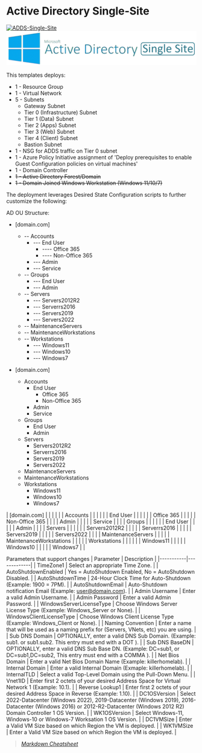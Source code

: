 
# Active Directory Single-Site

[![ADDS-Single-Site](https://github.com/jonsmith79/AzureDevLab/actions/workflows/ADDS-Single-Site.yml/badge.svg)](https://github.com/jonsmith79/AzureDevLab/actions/workflows/ADDS-Single-Site.yml)
![Active Directory Single Site](../xx_Images/ActiveDirectorySingleSite.png "ADDS Single Site")

This templates deploys:

- 1 - Resource Group
- 1 - Virtual Network
- 5 - Subnets
  - Gateway Subnet
  - Tier 0 (Infrastructure) Subnet
  - Tier 1 (Data) Subnet
  - Tier 2 (Apps) Subnet
  - Tier 3 (Web) Subnet
  - Tier 4 (Client) Subnet
  - Bastion Subnet
- 1 - NSG for ADDS traffic on Tier 0 subnet
- 1 - Azure Policy Initiative assignment of 'Deploy prerequisites to enable Guest Configuration policies on virtual machines'
- 1 - Domain Controller
- ~~1 - Active Directory Forest/Domain~~
- ~~1 - Domain Joined Windows Workstation (Windows 11/10/7)~~

The deployment leverages Desired State Configuration scripts to further customize the following:

AD OU Structure:

- [domain.com]
    - -- Accounts
        - --- End User
            - ---- Office 365
            - ---- Non-Office 365
        - --- Admin
        - --- Service
    - -- Groups
        - --- End User
        - --- Admin
    - -- Servers
        - --- Servers2012R2
        - --- Serverrs2016
        - --- Servers2019
        - --- Servers2022
    - -- MaintenanceServers
    - -- MaintenanceWorkstations
    - -- Workstations
        - --- Windows11
        - --- Windows10
        - --- Windows7

- [domain.com]
    - Accounts
        * End User
            * Office 365
            * Non-Office 365
        * Admin
        * Service
    - Groups
        * End User
        * Admin
    - Servers
        * Servers2012R2
        * Serverrs2016
        * Servers2019
        * Servers2022
    - MaintenanceServers
    - MaintenanceWorkstations
    - Workstations
        * Windows11
        * Windows10
        * Windows7

| [domain.com] | | | |
| | Accounts | | |
| | | End User | |
| | | | Office 365 |
| | | | Non-Office 365 |
| | | Admin | |
| | | Service | |
| | Groups | | |
| | | End User | |
| | | Admin | |
| | Servers | | |
| | | Servers2012R2 | |
| | | Serverrs2016 | |
| | | Servers2019 | |
| | | Servers2022 | |
| | MaintenanceServers | | |
| | MaintenanceWorkstations | | |
| | Workstations | | |
| | | Windows11 | |
| | | Windows10 | |
| | | Windows7 | |

Parameters that support changes
| Parameter | Description |
|-----------|-------------|
| TimeZone1 | Select an appropriate Time Zone. |
| AutoShutdownEnabled | Yes = AutoShutdown Enabled, No = AutoShutdown Disabled. |
| AutoShutdownTime | 24-Hour Clock Time for Auto-Shutdown (Example: 1900 = 7PM). |
| AutoShutdownEmail | Auto-Shutdown notification Email (Example:  user@domain.com). |
| Admin Username |  Enter a valid Admin Username. |
| Admin Password | Enter a valid Admin Password. |
| WindowsServerLicenseType | Choose Windows Server License Type (Example:  Windows_Server or None). |
| WindowsClientLicenseType | Choose Windows Client License Type (Example:  Windows_Client or None). |
| Naming Convention | Enter a name that will be used as a naming prefix for (Servers, VNets, etc) you are using. |
| Sub DNS Domain | OPTIONALLY, enter a valid DNS Sub Domain. (Example:  sub1. or sub1.sub2.    This entry must end with a DOT ). |
| Sub DNS BaseDN | OPTIONALLY, enter a valid DNS Sub Base DN. (Example:  DC=sub1, or DC=sub1,DC=sub2,    This entry must end with a COMMA ). |
| Net Bios Domain | Enter a valid Net Bios Domain Name (Example:  killerhomelab). |
| Internal Domain | Enter a valid Internal Domain (Exmaple:  killerhomelab). |
| InternalTLD | Select a valid Top-Level Domain using the Pull-Down Menu. |
| Vnet1ID | Enter first 2 octets of your desired Address Space for Virtual Network 1 (Example:  10.1). |
| Reverse Lookup1 | Enter first 2 octets of your desired Address Space in Reverse (Example:  1.10). |
| DC1OSVersion | Select 2022-Datacenter (Windows 2022), 2019-Datacenter (Windows 2019), 2016-Datacenter (Windows 2016) or 2012-R2-Datacenter (Windows 2012 R2) Domain Controller 1 OS Version. |
| WK1OSVersion | Select Windows-11, Windows-10 or Windows-7 Worksation 1 OS Version. |
| DC1VMSize | Enter a Valid VM Size based on which Region the VM is deployed. |
| WK1VMSize | Enter a Valid VM Size based on which Region the VM is deployed. |

>*[Markdown Cheatsheet](https://www.markdown-cheatsheet.com/)*

